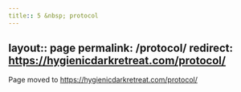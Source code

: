 ```yaml
---
title:: 5 &nbsp; protocol
---
```

layout:: page
permalink: /protocol/
redirect: https://hygienicdarkretreat.com/protocol/
---

Page moved to <https://hygienicdarkretreat.com/protocol/>

